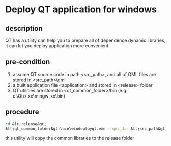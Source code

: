 # Deploy QT application for windows
## description
QT has a utility can help you to prepare all of dependence dynamic libraries, it can let you
deploy application more convenient.

## pre-condition
1. assume QT source code in path &lt;src_path&gt;, and all of QML files are stored in &lt;src_path&gt;\qml
2. a built application file &lt;application&gt; and stored in &lt;release&gt; folder
3. QT utilities are stored in &lt;qt_common_folder&gt;/bin (e.g. c:\Qt\x.xx\mingw_xx\bin)

## procedure
```bat
cd &lt;release&gt;
&lt;qt_common_folder&gt;\bin\windeployqt.exe --qml_dir &lt;src_path&gt;\qml &lt;application&gt;
```

this utility will copy the common libraries to the release folder
